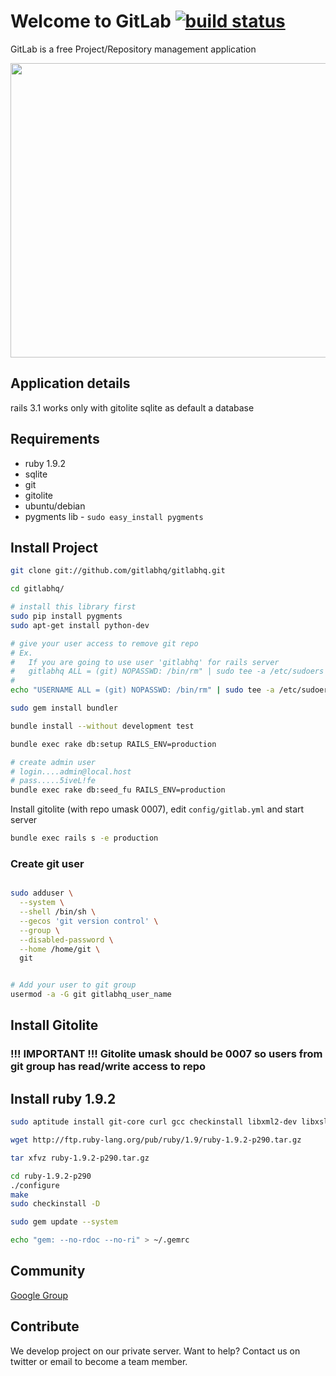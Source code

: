 # Welcome to GitLab [![build status](https://secure.travis-ci.org/gitlabhq/gitlabhq.png)](https://secure.travis-ci.org/gitlabhq/gitlabhq)

GitLab is a free Project/Repository management application


<img src="http://gitlabhq.com/front.png" width="900" height="471">


## Application details

rails 3.1
works only with gitolite
sqlite as default a database

## Requirements

* ruby 1.9.2
* sqlite
* git
* gitolite
* ubuntu/debian
* pygments lib - `sudo easy_install pygments`

## Install Project

```bash
git clone git://github.com/gitlabhq/gitlabhq.git

cd gitlabhq/

# install this library first
sudo pip install pygments
sudo apt-get install python-dev

# give your user access to remove git repo
# Ex.
#   If you are going to use user 'gitlabhq' for rails server
#   gitlabhq ALL = (git) NOPASSWD: /bin/rm" | sudo tee -a /etc/sudoers
#
echo "USERNAME ALL = (git) NOPASSWD: /bin/rm" | sudo tee -a /etc/sudoers

sudo gem install bundler

bundle install --without development test

bundle exec rake db:setup RAILS_ENV=production

# create admin user
# login....admin@local.host
# pass.....5iveL!fe
bundle exec rake db:seed_fu RAILS_ENV=production
```

Install gitolite (with repo umask 0007), edit `config/gitlab.yml` and start server

```bash
bundle exec rails s -e production
```

### Create git user 

```bash

sudo adduser \
  --system \
  --shell /bin/sh \
  --gecos 'git version control' \
  --group \
  --disabled-password \
  --home /home/git \
  git


# Add your user to git group
usermod -a -G git gitlabhq_user_name 

```

## Install Gitolite

### !!! IMPORTANT !!! Gitolite umask should be 0007 so users from git group has read/write access to repo


## Install ruby 1.9.2

```bash
sudo aptitude install git-core curl gcc checkinstall libxml2-dev libxslt-dev sqlite3 libsqlite3-dev libcurl4-openssl-dev libreadline5-dev libc6-dev libssl-dev libmysql++-dev make build-essential zlib1g-dev

wget http://ftp.ruby-lang.org/pub/ruby/1.9/ruby-1.9.2-p290.tar.gz

tar xfvz ruby-1.9.2-p290.tar.gz

cd ruby-1.9.2-p290
./configure
make
sudo checkinstall -D

sudo gem update --system

echo "gem: --no-rdoc --no-ri" > ~/.gemrc
```

## Community

[Google Group](https://groups.google.com/group/gitlabhq)

## Contribute

We develop project on our private server.
Want to help? Contact us on twitter or email to become a team member.
